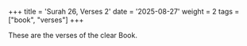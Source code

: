 +++
title = 'Surah 26, Verses 2'
date = '2025-08-27'
weight = 2
tags = ["book", "verses"]
+++

These are the verses of the clear Book.